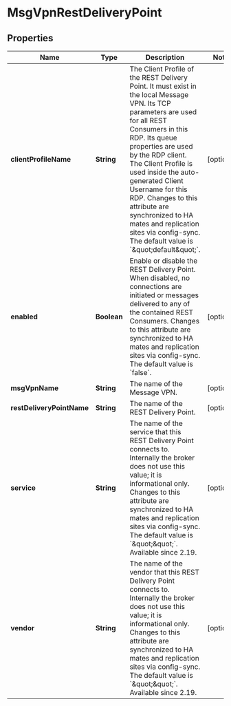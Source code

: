 

# MsgVpnRestDeliveryPoint


## Properties

| Name | Type | Description | Notes |
|------------ | ------------- | ------------- | -------------|
|**clientProfileName** | **String** | The Client Profile of the REST Delivery Point. It must exist in the local Message VPN. Its TCP parameters are used for all REST Consumers in this RDP. Its queue properties are used by the RDP client. The Client Profile is used inside the auto-generated Client Username for this RDP. Changes to this attribute are synchronized to HA mates and replication sites via config-sync. The default value is &#x60;\&quot;default\&quot;&#x60;. |  [optional] |
|**enabled** | **Boolean** | Enable or disable the REST Delivery Point. When disabled, no connections are initiated or messages delivered to any of the contained REST Consumers. Changes to this attribute are synchronized to HA mates and replication sites via config-sync. The default value is &#x60;false&#x60;. |  [optional] |
|**msgVpnName** | **String** | The name of the Message VPN. |  [optional] |
|**restDeliveryPointName** | **String** | The name of the REST Delivery Point. |  [optional] |
|**service** | **String** | The name of the service that this REST Delivery Point connects to. Internally the broker does not use this value; it is informational only. Changes to this attribute are synchronized to HA mates and replication sites via config-sync. The default value is &#x60;\&quot;\&quot;&#x60;. Available since 2.19. |  [optional] |
|**vendor** | **String** | The name of the vendor that this REST Delivery Point connects to. Internally the broker does not use this value; it is informational only. Changes to this attribute are synchronized to HA mates and replication sites via config-sync. The default value is &#x60;\&quot;\&quot;&#x60;. Available since 2.19. |  [optional] |



